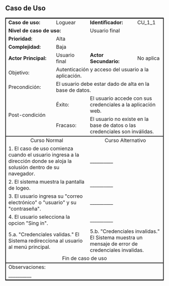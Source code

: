 ## Caso de Uso

<table style="border: 2px solid">
    <thead">
        <tr>
            <td><strong>Caso de uso:</strong></td>
            <td>Loguear</td>
            <td><strong>Identificador:</strong></td>
            <td>CU_1_1</td>
        <tr>
        <tr>
            <td colspan="2"><strong>Nivel de caso de uso:</strong></td>
            <td colspan="2">Usuario final</td>
        </tr>
        <tr>
            <td><strong>Prioridad:</strong></td>
            <td colspan="3">Alta</td>
        </tr>
        <tr>
            <td><strong>Complejidad:</strong></td>
            <td colspan="3">Baja</td>
        </tr>
        <tr>
            <td><strong>Actor Principal:</strong></td>
            <td>Usuario final</td>
            <td><strong>Actor Secundario:</strong></td>
            <td>No aplica</td>
        </tr>
        <tr>
            <td>Objetivo:</td>
            <td colspan="3">Autenticación y acceso del usuario a la aplicación.</td>
        </tr>
        <tr>
            <td>Precondición:</td>
            <td colspan="3">El usuario debe estar dado de alta en la base de datos.</td>
        </tr>
        <tr>
            <td rowspan="2">Post-condición</td>
            <td colspan="1">Éxito:</td>
            <td colspan="3">El usuario accede con sus credenciales a la aplicación web.</td>
        </tr>
        <tr>
            <td colspan="1">Fracaso:</td>
            <td colspan="3">El usuario no existe en la base de datos o las credenciales son inválidas.</td>
        </tr>
    </thead>
	<tbody style="border-bottom: 2px solid;border-top: 2px solid">
		<tr>
            <td align="center" colspan="2">Curso Normal</td>
            <td align="center" colspan="2">Curso Alternativo</td>
        </tr>
        <tr>
            <td colspan="2">1. El caso de uso comienza cuando el usuario ingresa a la dirección donde se aloja la solusión dentro de su navegador.</td>
            <td colspan="2">__________</td>
        </tr>
        <tr>
            <td colspan="2">2. El sistema muestra la pantalla de logeo.</td>
            <td colspan="2">__________</td>
        </tr>
        <tr>
            <td colspan="2">3. El usuario ingresa su "correo electrónico" o "usuario" y su "contraseña".</td>
            <td colspan="2">__________</td>
        </tr>
        <tr>
            <td colspan="2">4. El usuario selecciona la opcion "Sing in".</td>
            <td colspan="2">__________</td>
        </tr>
        <tr>
            <td colspan="2">5.a. "Credenciales validas." El Sistema redirecciona al usuario al menú principal.</td>
            <td colspan="2">5.b. "Credenciales invalidas." El Sistema muestra un mensaje de error de credenciales invalidas. </td>
        </tr>
        <tr>
            <td align="center" colspan="4">Fin de caso de uso</td>
        </tr>
	</tbody>
    <tfooter>
        <tr>
            <td colspan="4">Observaciones:</td>
        </tr>
        <tr>
            <td colspan="4">__________</td>
        </tr>
    </tfooter>
</table>